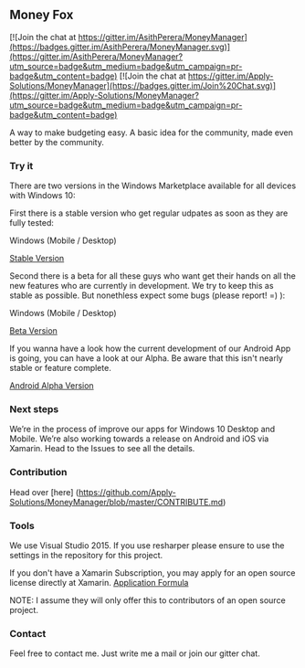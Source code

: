 ## Money Fox

[![Join the chat at https://gitter.im/AsithPerera/MoneyManager](https://badges.gitter.im/AsithPerera/MoneyManager.svg)](https://gitter.im/AsithPerera/MoneyManager?utm_source=badge&utm_medium=badge&utm_campaign=pr-badge&utm_content=badge)
[![Join the chat at https://gitter.im/Apply-Solutions/MoneyManager](https://badges.gitter.im/Join%20Chat.svg)](https://gitter.im/Apply-Solutions/MoneyManager?utm_source=badge&utm_medium=badge&utm_campaign=pr-badge&utm_content=badge)

A way to make budgeting easy. A basic idea for the community, made even better by the community.

### Try it
There are two versions in the Windows Marketplace available for all devices with Windows 10:

First there is a stable version who get regular udpates as soon as they are fully tested:

Windows (Mobile / Desktop)

[Stable Version](https://www.microsoft.com/store/apps/9nblggh6ck9d)

Second there is a beta for all these guys who want get their hands on all the new features who are currently in development. We try to keep this as stable as possible. But nonethless expect some bugs (please report! =) ):

Windows (Mobile / Desktop)

[Beta Version](https://www.microsoft.com/store/apps/9nblggh68h8m)

If you wanna have a look how the current development of our Android App is going, you can have a look at our Alpha. Be aware that this isn't nearly stable or feature complete.

[Android Alpha  Version](https://play.google.com/apps/testing/com.applysolutions.moneyfox)

### Next steps

We’re in the process of improve our apps for Windows 10 Desktop and Mobile. We’re also working towards a release on Android and iOS via Xamarin.
Head to the Issues to see all the details.

### Contribution

Head over [here] (https://github.com/Apply-Solutions/MoneyManager/blob/master/CONTRIBUTE.md)


### Tools
We use Visual Studio 2015. If you use resharper please ensure to use the settings in the repository for this project.

If you don't have a Xamarin Subscription, you may apply for an open source license directly at Xamarin. [Application Formula](https://resources.xamarin.com/open-source-contributor.html)

NOTE: I assume they will only offer this to contributors of an open source project.

### Contact
Feel free to contact me. Just write me a mail or join our gitter chat. 
